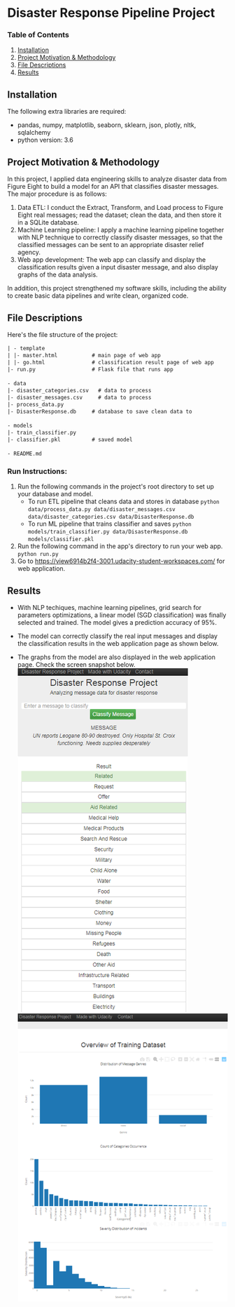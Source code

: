 # Disaster Response Pipeline Project

### Table of Contents

1. [Installation](https://github.com/twang18/3.Disaster_Response_Pipeline#installation)
2. [Project Motivation & Methodology](https://github.com/twang18/3.Disaster_Response_Pipeline#motivation)
3. [File Descriptions](https://github.com/twang18/3.Disaster_Response_Pipeline#files)
4. [Results](https://github.com/twang18/3.Disaster_Response_Pipeline#results)

## Installation

The following extra libraries are required:

- pandas, numpy, matplotlib, seaborn, sklearn, json, plotly, nltk, sqlalchemy
- python version: 3.6

## Project Motivation & Methodology

In this project, I applied data engineering skills to analyze disaster data from Figure Eight to build a model for an API that classifies disaster messages. The major procedure is as follows:

1. Data ETL: I conduct the Extract, Transform, and Load process to Figure Eight real messages; read the dataset; clean the data, and then store it in a SQLite database.
2. Machine Learning pipeline: I apply a machine learning pipeline together with NLP technique to correctly classify disaster messages, so that the classified messages can be sent to an appropriate disaster relief agency.
3. Web app development: The web app can classify and display the classification results given a input disaster message, and also display graphs of the data analysis.

In addition, this project strengthened my software skills, including the ability to create basic data pipelines and write clean, organized code.

## File Descriptions

Here's the file structure of the project:

```
| - template
| |- master.html           # main page of web app
| |- go.html               # classification result page of web app
|- run.py                  # Flask file that runs app

- data
|- disaster_categories.csv   # data to process 
|- disaster_messages.csv     # data to process
|- process_data.py
|- DisasterResponse.db     # database to save clean data to

- models
|- train_classifier.py
|- classifier.pkl          # saved model 

- README.md
```

### Run Instructions:

1. Run the following commands in the project's root directory to set up your database and model.
   - To run ETL pipeline that cleans data and stores in database `python data/process_data.py data/disaster_messages.csv data/disaster_categories.csv data/DisasterResponse.db`
   - To run ML pipeline that trains classifier and saves `python models/train_classifier.py data/DisasterResponse.db models/classifier.pkl`
2. Run the following command in the app's directory to run your web app. `python run.py`
3. Go to <https://view6914b2f4-3001.udacity-student-workspaces.com/> for web application.

## Results

- With NLP techiques, machine learning pipelines, grid search for parameters optimizations, a linear model (SGD classification) was finally selected and trained. The model gives a prediction accuracy of 95%.
- The model can correctly classify the real input messages and display the classification results in the web application page as shown below.

- The graphs from the model are also displayed in the web application page. Check the screen snapshot below.
![classification](https://github.com/twang18/DSND_Projects/blob/master/2.Disaster_Response_Pipelines/classification.png)
![graphs](https://github.com/twang18/DSND_Projects/blob/master/2.Disaster_Response_Pipelines/graphs.png)

